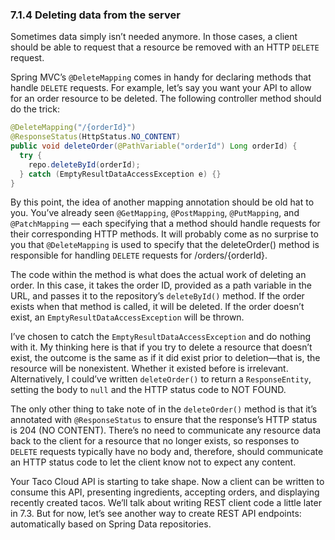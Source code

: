 ### 7.1.4 Deleting data from the server

Sometimes data simply isn’t needed anymore. In those cases, a client should be able to request that a resource be removed with an HTTP `DELETE` request.

Spring MVC’s `@DeleteMapping` comes in handy for declaring methods that handle `DELETE` requests. For example, let’s say you want your API to allow for an order resource to be deleted. The following controller method should do the trick:

```java
@DeleteMapping("/{orderId}")
@ResponseStatus(HttpStatus.NO_CONTENT)
public void deleteOrder(@PathVariable("orderId") Long orderId) {
  try {
    repo.deleteById(orderId);
  } catch (EmptyResultDataAccessException e) {}
}
```

By this point, the idea of another mapping annotation should be old hat to you. You’ve already seen `@GetMapping`, `@PostMapping`, `@PutMapping`, and `@PatchMapping` — each specifying that a method should handle requests for their corresponding HTTP methods. It will probably come as no surprise to you that `@DeleteMapping` is used to specify that the deleteOrder() method is responsible for handling `DELETE` requests for /orders/{orderId}.

The code within the method is what does the actual work of deleting an order. In this case, it takes the order ID, provided as a path variable in the URL, and passes it to the repository’s `deleteById()` method. If the order exists when that method is called, it will be deleted. If the order doesn’t exist, an `EmptyResultDataAccessException` will be thrown.

I’ve chosen to catch the `EmptyResultDataAccessException` and do nothing with it. My thinking here is that if you try to delete a resource that doesn’t exist, the outcome is the same as if it did exist prior to deletion—that is, the resource will be nonexistent. Whether it existed before is irrelevant. Alternatively, I could’ve written `deleteOrder()` to return a `ResponseEntity`, setting the body to `null` and the HTTP status code to NOT FOUND.

The only other thing to take note of in the `deleteOrder()` method is that it’s annotated with `@ResponseStatus` to ensure that the response’s HTTP status is 204 (NO CONTENT). There’s no need to communicate any resource data back to the client for a resource that no longer exists, so responses to `DELETE` requests typically have no body and, therefore, should communicate an HTTP status code to let the client know not to expect any content.

Your Taco Cloud API is starting to take shape. Now a client can be written to consume this API, presenting ingredients, accepting orders, and displaying recently created tacos. We’ll talk about writing REST client code a little later in 7.3. But for now, let’s see another way to create REST API endpoints: automatically based on Spring Data repositories.


